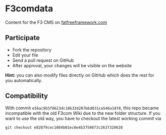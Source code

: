 F3comdata
=========

Content for the F3 CMS on [fatfreeframework.com](http://fatfreeframework.com)

## Participate

* Fork the repository
* Edit your file
* Send a pull request on GitHub
* After approval, your changes will be visible on the website

**Hint:** you can also modify files directly on GitHub which does the rest for you automatically.

## Compatibility

With commit `e56ac9b5f0623dc18b33d207b6d831ca546a1878`, this repo became incompatible with the old F3com Wiki due to the new folder structure. If you want to use the old way, you have to checkout the latest working commit via

`git checkout e82879cec1084b01ec6e4b3758673c2637328628`
